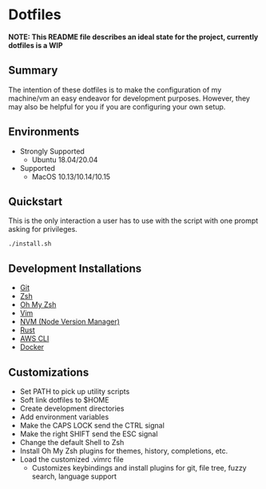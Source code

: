 # Dotfiles

**NOTE: This README file describes an ideal state for the project, currently dotfiles is a WIP**

## Summary

The intention of these dotfiles is to make the configuration of my machine/vm 
an easy endeavor for development purposes. However, they may also be helpful for you
if you are configuring your own setup.

## Environments

* Strongly Supported
  * Ubuntu 18.04/20.04
* Supported
  * MacOS 10.13/10.14/10.15

## Quickstart

This is the only interaction a user has to use with the script
with one prompt asking for privileges.

```
./install.sh
```

## Development Installations

* [Git](https://git-scm.com/)
* [Zsh](https://www.zsh.org/)
* [Oh My Zsh](https://ohmyz.sh/)
* [Vim](https://www.vim.org/)
* [NVM (Node Version Manager)](https://github.com/nvm-sh/nvm)
* [Rust](https://www.rust-lang.org/)
* [AWS CLI](https://aws.amazon.com/cli/)
* [Docker](https://www.docker.com/)

## Customizations

* Set PATH to pick up utility scripts
* Soft link dotfiles to $HOME
* Create development directories
* Add environment variables
* Make the CAPS LOCK send the CTRL signal
* Make the right SHIFT send the ESC signal
* Change the default Shell to Zsh
* Install Oh My Zsh plugins for themes, history, completions, etc.
* Load the customized .vimrc file 
  * Customizes keybindings and install plugins for git, file tree, fuzzy search, language support

